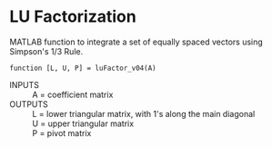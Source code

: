 # LU Factorization
MATLAB function to integrate a set of equally spaced vectors using Simpson's 1/3 Rule.

`function [L, U, P] = luFactor_v04(A)`

<dl>
  <dt>INPUTS</dt>
  <dd>A = coefficient matrix</dd>
  
  <dt>OUTPUTS</dt>
  <dd>L = lower triangular matrix, with 1's along the main diagonal</dd>
  <dd>U = upper triangular matrix</dd>
  <dd>P = pivot matrix</dd>
</dl>
